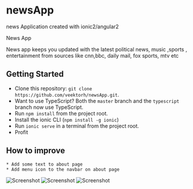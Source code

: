 # newsApp
news Application created with ionic2/angular2


News App

News app keeps you updated with the latest political news, music ,sports , entertainment from sources like cnn,bbc,
daily mail, fox sports, mtv etc


## Getting Started


  * Clone this repository: `git clone https://github.com/veektorh/newsApp.git`.
  * Want to use TypeScript? Both the `master` branch and the `typescript` branch now use TypeScript.
  * Run `npm install` from the project root.
  * Install the ionic CLI (`npm install -g ionic`)
  * Run `ionic serve` in a terminal from the project root.
  * Profit


## How to improve

    * Add some text to about page
    * Add menu icon to the navbar on about page
	
![Screenshot](http://res.cloudinary.com/bolum-victor/image/upload/v1496653287/Screenshot_2017-06-02-20-00-43_jqie5l.png)
![Screenshot](http://res.cloudinary.com/bolum-victor/image/upload/v1496653290/Screenshot_2017-06-02-19-59-48_rpalfz.png)
![Screenshot](http://res.cloudinary.com/bolum-victor/image/upload/v1496653272/Screenshot_2017-06-02-19-59-37_zmbmhj.png)
